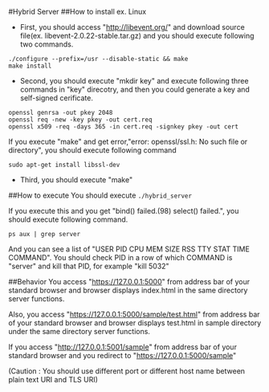 #Hybrid Server
##How to install ex. Linux

- First, you should access "http://libevent.org/" and download source file(ex. libevent-2.0.22-stable.tar.gz) and you should execute following two commands.

```
./configure --prefix=/usr --disable-static && make
make install
```

- Second, you should execute "mkdir key" and execute following three commands in "key" direcotry, and then you could generate a key and self-signed cerificate.

```
openssl genrsa -out pkey 2048
openssl req -new -key pkey -out cert.req
openssl x509 -req -days 365 -in cert.req -signkey pkey -out cert
```

If you execute "make" and get error,"error: openssl/ssl.h: No such file or directory", you should execute following command

```
sudo apt-get install libssl-dev
```

- Third, you should execute "make"


##How to execute
You should execute ```./hybrid_server```

If you execute this and you get "bind() failed.(98) select() failed.",
you should execute following command.

```
ps aux | grep server
```

And you can see a list of "USER PID CPU MEM SIZE RSS TTY STAT TIME COMMAND".
You should check PID in a row of which COMMAND is "server"
and kill that PID, for example "kill 5032"


##Behavior
You access "https://127.0.0.1:5000" from address bar of your standard browser and browser displays index.html in the same directory server functions.

Also, you access "https://127.0.0.1:5000/sample/test.html" from address bar of your standard browser and browser displays test.html in sample directory under the same directory server functions.

If you access "http://127.0.0.1:5001/sample" from address bar of your standard browser and you redirect to "https://127.0.0.1:5000/sample"

(Caution : You should use different port or different host name between plain text URI and TLS URI)
